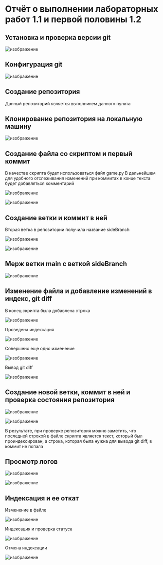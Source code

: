 # Отчёт о выполнении лабораторных работ 1.1 и первой половины 1.2

## Установка и проверка версии git

![изображение](https://github.com/bruuuuuuuuuuuuh/RockPaperScissors/assets/70809490/062f8e8e-7218-4b17-bcdb-bf5e4b25da1c)


## Конфигурация git

![изображение](https://github.com/bruuuuuuuuuuuuh/RockPaperScissors/assets/70809490/256fea65-a4f8-499c-940a-ec8abbd89198)

## Создание репозитория

Данный репозиторий является выполнинем данного пункта

## Клонирование репозитория на локальную машину

![изображение](https://github.com/bruuuuuuuuuuuuh/RockPaperScissors/assets/70809490/cf0c688a-5d3a-4bf9-8639-7895071c624d)

## Создание файла со скриптом и первый коммит

В качестве скрипта будет использоваться файл game.py
В дальнейшем для удобного отслеживания изменений при коммитах в конце текста будет добавляться комментарий

![изображение](https://github.com/bruuuuuuuuuuuuh/RockPaperScissors/assets/70809490/8a5ecf4c-4016-4eb1-89ab-fd5a70b5a5a1)

![изображение](https://github.com/bruuuuuuuuuuuuh/RockPaperScissors/assets/70809490/64ed5400-cc1d-414b-9972-e38ac20cb9d4)

## Создание ветки и коммит в ней

Вторая ветка в репозитории получила название sideBranch

![изображение](https://github.com/bruuuuuuuuuuuuh/RockPaperScissors/assets/70809490/16c18731-fcab-4ab9-885b-d87cd904a263)

![изображение](https://github.com/bruuuuuuuuuuuuh/RockPaperScissors/assets/70809490/dad02f63-a01e-4a48-820c-0909b65e4d01)

## Мерж ветки main с веткой sideBranch

![изображение](https://github.com/bruuuuuuuuuuuuh/RockPaperScissors/assets/70809490/14f7d335-b910-417a-afd0-d377bb8d1c63)

## Изменение файла и добавление изменений в индекс, git diff

В конец скрипта была добавлена строка

![изображение](https://github.com/bruuuuuuuuuuuuh/RockPaperScissors/assets/70809490/c228cc07-97c4-4a38-84ed-8a2f04bfe46b)

Проведена индексация

![изображение](https://github.com/bruuuuuuuuuuuuh/RockPaperScissors/assets/70809490/7185e225-d6bb-4dba-a410-914e26d27499)

Совершено еще одно изменение

![изображение](https://github.com/bruuuuuuuuuuuuh/RockPaperScissors/assets/70809490/3714a892-5f79-4b62-bca3-0613c70e2fa0)

Вывод git diff

![изображение](https://github.com/bruuuuuuuuuuuuh/RockPaperScissors/assets/70809490/5cd2e781-9cbd-44fd-905c-6ff8c2c6a3de)

## Создание новой ветки, коммит в ней и проверка состояния репозитория

![изображение](https://github.com/bruuuuuuuuuuuuh/RockPaperScissors/assets/70809490/259a15f4-e406-447b-907d-ddfb57b5e444)

![изображение](https://github.com/bruuuuuuuuuuuuh/RockPaperScissors/assets/70809490/a387e3fb-dd8e-4521-91c1-4d183613c508)

В результате, при проверке репозитория можно заметить, что последней строкой в файле скрипта является текст, который был проиндексирован, а строка, которая была нужна для вывода git diff, в коммит не попала

## Просмотр логов

![изображение](https://github.com/bruuuuuuuuuuuuh/RockPaperScissors/assets/70809490/e6979b34-03da-489b-9a78-3f5a192824bb)

![изображение](https://github.com/bruuuuuuuuuuuuh/RockPaperScissors/assets/70809490/9f2a931e-242a-4823-b56d-c9f76b8cef73)

## Индексация и ее откат

Изменение в файле

![изображение](https://github.com/bruuuuuuuuuuuuh/RockPaperScissors/assets/70809490/79aca430-f669-4938-9ce0-34ac0c193fce)

Индексация и проверка статуса

![изображение](https://github.com/bruuuuuuuuuuuuh/RockPaperScissors/assets/70809490/f5849bbb-a367-46ae-a4bd-681e36c38e15)

Отмена индексации

![изображение](https://github.com/bruuuuuuuuuuuuh/RockPaperScissors/assets/70809490/5a881c8f-fd0f-482e-b34b-c610bf275015)











